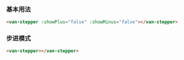 ### 基本用法

``` html
<van-stepper :showPlus="false" :showMinus="false"></van-stepper>
```
### 步进模式

``` html
<van-stepper></van-stepper>
```
